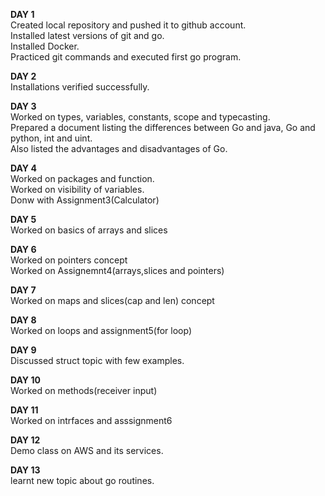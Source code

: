 **DAY 1**</br>
Created local repository and pushed it to github account.</br>
Installed latest versions of git and go.</br>
Installed Docker.</br>
Practiced git commands and executed first go program.</br>

**DAY 2**</br>
Installations verified successfully.


**DAY 3**</br>
Worked on types, variables, constants, scope and typecasting.</br>
Prepared a document listing the differences between Go and java, Go and python, int and uint.</br>
Also listed the advantages and disadvantages of Go.</br>

**DAY 4**</br>
Worked on packages and function.</br>
Worked on visibility of variables.</br>
Donw with Assignment3(Calculator)

**DAY 5**</br>
Worked on basics of arrays and slices </br>

**DAY 6**</br>
Worked on pointers concept </br>
Worked on Assignemnt4(arrays,slices and pointers)</br>

**DAY 7**</br>
Worked on maps and slices(cap and len) concept </br>

**DAY 8**</br>
Worked on loops and assignment5(for loop)

**DAY 9**</br>
Discussed struct topic with few examples.

**DAY 10**</br>
Worked on methods(receiver input)

**DAY 11**</br>
Worked on intrfaces and asssignment6

**DAY 12**</br>
Demo class on AWS and its services.

**DAY 13**</br>
learnt new topic about go routines.






